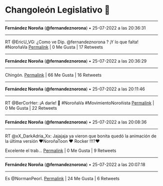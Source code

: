 # Changoleón Legislativo 🙈
*****
**Fernández Noroña** (**@fernandeznorona**) • 25-07-2022 a las 20:36:31
*****
RT @EricU_VG: ¿Como ve Dip. @fernandeznorona ?
¡Y lo que falta!
\#NoroñaVa
[Permalink](https://twitter.com/fernandeznorona/status/1551788532758347778) | 0 Me Gusta | 17 Retweets
*****
**Fernández Noroña** (**@fernandeznorona**) • 25-07-2022 a las 20:36:29
*****
Chingón.
[Permalink](https://twitter.com/fernandeznorona/status/1551788524344573952) | 66 Me Gusta | 16 Retweets
*****
**Fernández Noroña** (**@fernandeznorona**) • 25-07-2022 a las 20:11:46
*****
RT @BerCorHer: ¡A darle! 🤟 #NoroñaVa #MovimientoNoroñista
[Permalink](https://twitter.com/fernandeznorona/status/1551782301792624640) | 0 Me Gusta | 22 Retweets
*****
**Fernández Noroña** (**@fernandeznorona**) • 25-07-2022 a las 20:08:36
*****
RT @xX_DarkAdria_Xx: Jajajaja ya vieron que bonita quedó la animación de la última versión
❤️NoroñaToon ❤️ Rocker ‼️⁉️❤️


Excelente el trab…
[Permalink](https://twitter.com/fernandeznorona/status/1551781506263252993) | 0 Me Gusta | 9 Retweets
*****
**Fernández Noroña** (**@fernandeznorona**) • 25-07-2022 a las 20:07:18
*****
Es @NormanPeorl.
[Permalink](https://twitter.com/fernandeznorona/status/1551781179602489345) | 24 Me Gusta | 6 Retweets